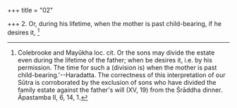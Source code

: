 +++
title = "02"

+++
2. Or, during his lifetime, when the mother is past child-bearing, if he desires it, [^2] 


[^2]:  Colebrooke and Mayūkha loc. cit. Or the sons may divide the estate even during the lifetime of the father; when be desires it, i.e. by his permission. The time for such a (division is) when the mother is past child-bearing.'--Haradatta. The correctness of this interpretation of our Sūtra is corroborated by the exclusion of sons who have divided the family estate against the father's will (XV, 19) from the Śrāddha dinner. Āpastamba II, 6, 14, 1.
